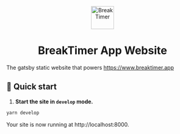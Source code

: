 <p align="center">
  <a href="https://www.breaktimer.app">
    <img alt="BreakTimer" src="https://raw.githubusercontent.com/tom-james-watson/breaktimer-web/master/static/images/breaktimer.png" width="60" />
  </a>
</p>
<h1 align="center">
  BreakTimer App Website
</h1>

The gatsby static website that powers https://www.breaktimer.app

## 🚀 Quick start

1. **Start the site in `develop` mode.**

 ```sh
 yarn develop
 ```

 Your site is now running at http://localhost:8000.
